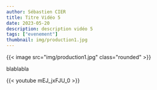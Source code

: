```yaml
---
author: Sébastien CIER
title: Titre Vidéo 5
date: 2023-05-20
description: description vidéo 5
tags: ["evenement"]
thumbnail: img/production1.jpg
---
```


{{< image src="img/production1.jpg" class="rounded" >}}

blablabla


{{< youtube mEJ_jxFJU_0 >}}


